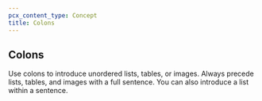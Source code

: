 ```yaml
---
pcx_content_type: Concept
title: Colons
---
```


## Colons

Use colons to introduce unordered lists, tables, or images. Always precede lists, tables, and images with a full sentence. You can also introduce a list within a sentence.
